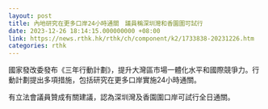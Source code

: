 ```yaml
---
layout: post
title: 內地研究在更多口岸24小時通關　議員稱深圳灣和香園圍可試行
date: 2023-12-26 18:14:15.000000000 +08:00
link: https://news.rthk.hk/rthk/ch/component/k2/1733838-20231226.htm
categories: rthk
---
```


國家發改委發布《三年行動計劃》，提升大灣區市場一體化水平和國際競爭力。行動計劃提出多項措施，包括研究在更多口岸實施24小時通關。

有立法會議員贊成有關建議，認為深圳灣及香園圍口岸可試行全日通關。
